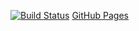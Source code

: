 [![Build Status](https://ci.appveyor.com/api/projects/status/Gnome_Game?svg=true)](https://aurl-to-your-build)
    [GitHub Pages](https://Elizabess.github.io/Gnome_Game)